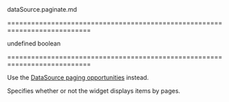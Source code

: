 <!--**
/*-------------------------------------------
    Auto-generated file. Do not modify.
-------------------------------------------

**-->
<!--dep-->dataSource.paginate.md<!--/dep-->
===========================================================================
<!--default-->undefined<!--/default-->
<!--type-->boolean<!--/type-->
===========================================================================

<!--deprecated-->
Use the [DataSource paging opportunities](/Documentation/Guide/Data_Layer/Data_Layer/#Reading_Data/Paging) instead.
<!--/deprecated-->

<!--shortDescription-->
Specifies whether or not the widget displays items by pages.
<!--/shortDescription-->

<!--fullDescription-->

<!--/fullDescription-->
